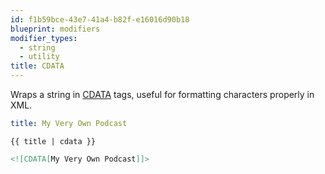 ```yaml
---
id: f1b59bce-43e7-41a4-b82f-e16016d90b18
blueprint: modifiers
modifier_types:
  - string
  - utility
title: CDATA
---
```

Wraps a string in [CDATA][cdata] tags, useful for formatting characters properly in XML.

```yaml
title: My Very Own Podcast
```

```
{{ title | cdata }}
```

```html
<![CDATA[My Very Own Podcast]]>
```

[cdata]: https://en.wikipedia.org/wiki/CDATA
